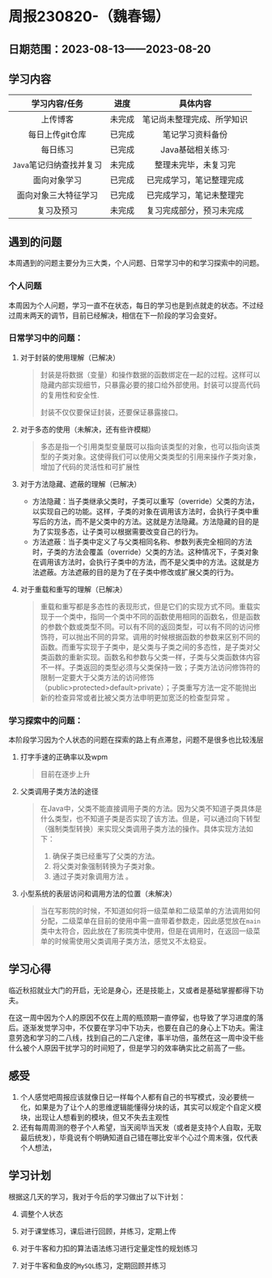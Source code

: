 # 周报230820-（魏春锡）

## 日期范围：2023-08-13——2023-08-20

## 学习内容

|      学习内容/任务       |  进度  |          具体内容          |
| :----------------------: | :----: | :------------------------: |
|         上传博客         | 未完成 | 笔记尚未整理完成、所学知识 |
|     每日上传git仓库      | 已完成 |      笔记学习资料备份      |
|         每日练习         | 已完成 |     Java基础相关练习·      |
| `Java`笔记归纳查找并复习 | 未完成 |    整理未完毕，未复习完    |
|       面向对象学习       | 已完成 |  已完成学习，笔记整理完成  |
|   面向对象三大特征学习   | 已完成 |  已完成学习，笔记未整理完  |
|        复习及预习        | 未完成 |  复习完成部分，预习未完成  |

## 遇到的问题

本周遇到的问题主要分为三大类，个人问题、日常学习中的和学习探索中的问题。

### 个人问题

本周因为个人问题，学习一直不在状态，每日的学习也是到点就走的状态。不过经过周末两天的调节，目前已经解决，相信在下一阶段的学习会变好。

### 日常学习中的问题：

1. 对于封装的使用理解（已解决）

   > 封装是将数据（变量）和操作数据的函数绑定在一起的过程。这样可以隐藏内部实现细节，只暴露必要的接口给外部使用。封装可以提高代码的复用性和安全性.
   >
   > 封装不仅仅要保证封装，还要保证暴露接口。

1. 对于多态的使用（未解决，还有些许模糊）

   > 多态是指一个引用类型变量既可以指向该类型的对象，也可以指向该类型的子类对象。这使得我们可以使用父类类型的引用来操作子类对象，增加了代码的灵活性和可扩展性

1. 对于方法隐藏、遮蔽的理解（已解决）

   - 方法隐藏：当子类继承父类时，子类可以重写（override）父类的方法，以实现自己的功能。这样，子类的对象在调用该方法时，会执行子类中重写后的方法，而不是父类中的方法。这就是方法隐藏。方法隐藏的目的是为了实现多态，让子类可以根据需要改变自己的行为。
   - 方法遮蔽：当子类中定义了与父类相同名称、参数列表完全相同的方法时，子类的方法会覆盖（override）父类的方法。这种情况下，子类对象在调用该方法时，会执行子类中的方法，而不是父类中的方法。这就是方法遮蔽。方法遮蔽的目的是为了在子类中修改或扩展父类的行为。

1. 对于重载和重写的理解（已解决）

   >重载和重写都是多态性的表现形式，但是它们的实现方式不同。重载实现于一个类中，指同一个类中不同的函数使用相同的函数名，但是函数的参数个数或类型不同。可以有不同的返回类型，可以有不同的访问修饰符，可以抛出不同的异常。调用的时候根据函数的参数来区别不同的函数。而重写实现于子类中，是父类与子类之间的多态性，是子类对父类函数的重新实现。函数名和参数与父类一样，子类与父类函数体内容不一样。子类返回的类型必须与父类保持一致；子类方法访问修饰符的限制一定要大于父类方法的访问修饰（public>protected>default>private）；子类重写方法一定不能抛出新的检查异常或者比被父类方法申明更加宽泛的检查型异常   。

### 学习探索中的问题：

本阶段学习因为个人状态的问题在探索的路上有点滞怠，问题不是很多也比较浅层

1. 打字手速的正确率以及wpm

   > 目前在逐步上升

2. 父类调用子类方法的途径

   >在Java中，父类不能直接调用子类的方法。因为父类不知道子类具体是什么类型，也不知道子类是否实现了该方法。但是，可以通过向下转型（强制类型转换）来实现父类调用子类方法的操作。具体实现方法如下：
   >
   >1. 确保子类已经重写了父类的方法。
   >2.  将父类对象强制转换为子类对象。 
   >3. 通过子类对象调用方法 。

3. 小型系统的表层访问和调用方法的位置（未解决）

   > 当在写影院的时候，不知道如何将一级菜单和二级菜单的方法调用如何分配，二级菜单在目前的使用中需一直带着参数走，因此感觉放在`main`类中太符合，因此放在了影院类中使用，但是在调用时，在返回一级菜单的时候需使用父类调用子类方法，感觉又不太稳妥。

## 学习心得

临近秋招就业大门的开启，无论是身心，还是技能上，又或者是基础掌握都得下功夫。

在这一周中因为个人的原因不仅在上周的瓶颈期一直停留，也导致了学习进度的落后。逐渐发觉学习中，不仅要在学习中下功夫，也要在自己的身心上下功夫。需注意劳逸和学习的二八线，找到自己的二八定律，事半功倍，虽然在这一周中没干些什么被个人原因干扰学习的时间短了，但是学习的效率确实比之前高了一些。

## 感受

1. 个人感觉吧周报应该就像日记一样每个人都有自己的书写模式，没必要统一化，如果是为了让个人的思维逻辑能懂得分块的话，其实可以规定个自定义模块，出现让人想看到的模块，但又不失去主观性
2. 还有每周周测的卷子个人希望，当天阅毕当天发（或者是支持个人自取，无取最后统发），毕竟说有个明确知道自己错在哪比安半个心过个周末强，仅代表个人想法，

## 学习计划

根据这几天的学习，我对于今后的学习做出了以下计划：

4. 调整个人状态

5. 对于课堂练习，课后进行回顾，并练习，定期上传

6. 对于牛客和力扣的算法语法练习进行定量定性的规划练习

7. 对于牛客和鱼皮的`MySQL`练习，定期回顾并练习

   